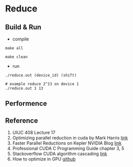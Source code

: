 # Reduce

## Build & Run
* compile
```shell
make all

make clean
```

* run
```shell
./reduce.out (device_id) (shift)

# example reduce 2^13 on device 1
./reduce.out 1 13
```

## Performence

## Reference
1. UIUC 408 Lecture 17
2. Optimizing parallel reduction in cuda by Mark Harris [link](https://developer.download.nvidia.com/assets/cuda/files/reduction.pdf)
3. Faster Parallel Reductions on Kepler NVIDIA Blog [link](https://developer.nvidia.com/blog/faster-parallel-reductions-kepler/)
4. Professional CUDA C Programming Guide chapter 3, 5
5. Stackoverflow CUDA algorithm cascading [link](https://stackoverflow.com/questions/23232782/cuda-algorithm-cascading)
6. How to optimize in GPU [github](https://github.com/Liu-xiandong/How_to_optimize_in_GPU)